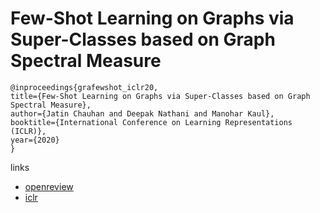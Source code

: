 # Few-Shot Learning on Graphs via Super-Classes based on Graph Spectral Measure

```
@inproceedings{grafewshot_iclr20,
title={Few-Shot Learning on Graphs via Super-Classes based on Graph Spectral Measure},
author={Jatin Chauhan and Deepak Nathani and Manohar Kaul},
booktitle={International Conference on Learning Representations (ICLR)},
year={2020}
}
```

links
- [openreview](https://openreview.net/forum?id=Bkeeca4Kvr)
- [iclr](https://iclr.cc/virtual_2020/poster_Bkeeca4Kvr.html)
